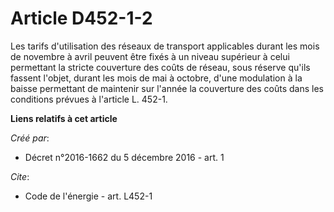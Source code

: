 # Article D452-1-2

Les tarifs d'utilisation des réseaux de transport applicables durant les mois de novembre à avril peuvent être fixés à un
niveau supérieur à celui permettant la stricte couverture des coûts de réseau, sous réserve qu'ils fassent l'objet, durant
les mois de mai à octobre, d'une modulation à la baisse permettant de maintenir sur l'année la couverture des coûts dans les
conditions prévues à l'article L. 452-1.

**Liens relatifs à cet article**

_Créé par_:

  - Décret n°2016-1662 du 5 décembre 2016 - art. 1

_Cite_:

  - Code de l'énergie - art. L452-1
